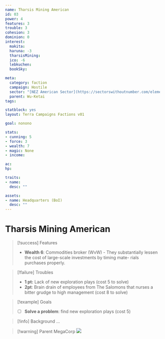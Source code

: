```yaml
---
name: Tharsis Mining American
id: 03
power: 4
features: 3
trouble: 3
cohesion: 3
dominion: 0
interest:
  makita: 
  haruna: -3
  tharsisMining:
  ico: -6
  lebkuchen:
  bookSky:

meta:
  category: faction
  campaign: Hostile
  sector: "[NEZ American Sector](https://sectorswithoutnumber.com/elements/E9FKrPjS8tsRmoryYMpe/faction) "
  parent: Wu-Ketai
tags:  

statblock: yes
layout: Terra Campaigns Factions v01

goal: nonono

stats:
- cunning: 5
- force: 3
- wealth: 7
- magic: None
- income: 

ac: 
hp: 

traits:
- name: 
  desc: ""

assets:
- name: Headquarters (BoI)
  desc: ""
---
```


# Tharsis Mining American

> [!success] Features
> - **Wealth 6**: Commodities broker (WvW) - They substantially lessen the cost of large-scale investments by timing mate- rials purchases properly.

> [!failure] Troubles
> - **1 pt:** Lack of new exploration plays (cost 5 to solve)
> - **2pt**: Brain drain of employees from The Salomons that nurses a bitter grudge to high management (cost 8 to solve)

> [!example] Goals
> - [ ] **Solve a problem**: find new exploration plays (cost 5)

> [!info] Background
> ...

> [!warning] Parent MegaCorp
> ![](https://i.imgur.com/L5HnfMF.png)
